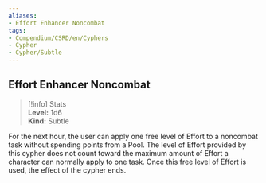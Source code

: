 ```yaml
---
aliases:
- Effort Enhancer Noncombat
tags:
- Compendium/CSRD/en/Cyphers
- Cypher
- Cypher/Subtle
---
```


  
## Effort Enhancer Noncombat  
>[!info] Stats  
> **Level:** 1d6  
> **Kind:** Subtle
  
For the next hour, the user can apply one free level of Effort to a noncombat task without spending points from a Pool. The level of Effort provided by this cypher does not count toward the maximum amount of Effort a character can normally apply to one task. Once this free level of Effort is used, the effect of the cypher ends.